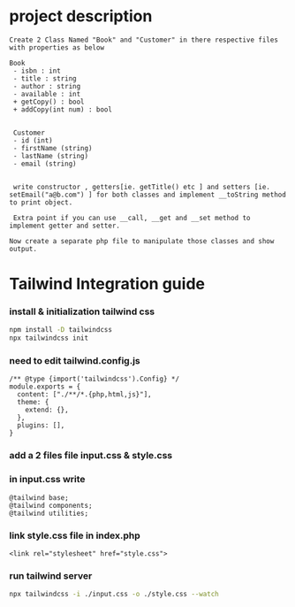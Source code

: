 # project description
```text
Create 2 Class Named "Book" and "Customer" in there respective files with properties as below

Book
 - isbn : int
 - title : string
 - author : string
 - available : int
 + getCopy() : bool
 + addCopy(int num) : bool


 Customer
 - id (int)
 - firstName (string)
 - lastName (string)
 - email (string)


 write constructor , getters[ie. getTitle() etc ] and setters [ie. setEmail("a@b.com") ] for both classes and implement __toString method to print object.

 Extra point if you can use __call, __get and __set method to implement getter and setter.

Now create a separate php file to manipulate those classes and show output.
```

# Tailwind Integration guide

### install & initialization tailwind css
```bash
npm install -D tailwindcss
npx tailwindcss init
```
### need to edit tailwind.config.js
```code
/** @type {import('tailwindcss').Config} */
module.exports = {
  content: ["./**/*.{php,html,js}"],
  theme: {
    extend: {},
  },
  plugins: [],
}
```

### add a 2 files file input.css & style.css
### in input.css write
```code
@tailwind base;
@tailwind components;
@tailwind utilities;
```

### link style.css file in index.php
```code
<link rel="stylesheet" href="style.css">
```

### run tailwind server
```bash
npx tailwindcss -i ./input.css -o ./style.css --watch
```
 
 
